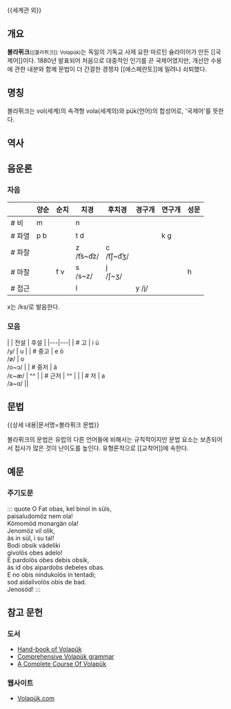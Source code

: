 {{세계관 외}}

## 개요
**볼라퓌크**<small>([[볼라퓌크]]: Volapük)</small>는 독일의 기독교 사제 요한 마르틴 슐라이어가 만든 [[국제어]]이다. 
1880년 발표되어 처음으로 대중적인 인기를 끈 국제어였지만, 개선안 수용에 관한 내분와 함께 문법이 더 간결한 경쟁자 [[에스페란토]]에 밀려나 쇠퇴했다.

## 명칭
볼라퓌크는 vol(세계)의 속격형 vola(세계의)와 pük(언어)의 합성어로, '국제어'를 뜻한다.

## 역사

## 음운론
### 자음
|  | 양순 | 순치 | 치경 | 후치경 | 경구개 | 연구개 | 성문 |
|---|---|---|---|---|---|---|---|
| # 비 | m |  | n |  |  |  |  |
| # 파열 | p b |  | t d |  |  | k g |  |
| # 파찰 |  |  | z<br>/t͡s~d͡z/ | c<br>/t͡ʃ~d͡ʒ/ |  |  |  |
| # 마찰 |  | f v | s<br>/s~z/ | j<br>/ʃ~ʒ/ |  |  | h |
| # 접근 |  |  | l |  | y /j/ |  |  |

x는 /ks/로 발음한다.

### 모음
|  | 전설 | 후설 |
|---|---|
| # 고 | i ü<br>  /y/ | u |
| # 중고 | e ö<br>  /ø/ | o<br>/o~ɔ/ |
| # 중저 | ä<br>/ɛ~æ/ | ^^ |
| # 근저 | ^^ |  |
| # 저 | a<br>/a~ɑ/ ||

## 문법
{{상세 내용|문서명=볼라퓌크 문법}}

볼라퓌크의 문법은 유럽의 다른 언어들에 비해서는 규칙적이지만 
문법 요소는 보존되어서 접사가 많은 것이 난이도를 높인다. 
유형론적으로 [[교착어]]에 속한다.

## 예문
### 주기도문
::: quote
O Fat obas, kel binol in süls,  
paisaludomöz nem ola!  
Kömomöd monargän ola!  
Jenomöz vil olik,  
äs in sül, i su tal!  
Bodi obsik vädeliki  
givolös obes adelo!  
E pardolös obes debis obsik,  
äs id obs aipardobs debeles obas.  
E no obis nindukolös in tentadi;  
sod aidalivolös obis de bad.  
Jenosöd!
:::

## 참고 문헌
### 도서
* [Hand-book of Volapük](https://archive.org/details/handbookofvolap00sprauoft/page/)
* [Comprehensive Volapük grammar](https://upload.wikimedia.org/wikipedia/commons/3/33/Comprehensive_Volap%C3%BCk_grammar_%28IA_adz5790.0001.001.umich.edu%29.pdf)
* [A Complete Course Of Volapük](https://archive.org/details/ACompleteCourseOfVolapukByAug.Kerckhoffs/)

### 웹사이트
* [Volapük.com](https://xn--volapk-7ya.com/)